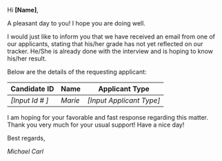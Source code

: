 Hi **[Name]**,

A pleasant day to you! I hope you are doing well.

I would just like to inform you that we have received an email from one of our applicants, stating that his/her grade has not yet reflected on 
our tracker. He/She is already done with the interview and is hoping to know his/her result.

Below are the details of the requesting applicant:

| Candidate ID | Name | Applicant Type |
| ------------ | ---- | -------------- |
|*[Input Id # ]*| *Marie*| *[Input Applicant Type]*|

I am hoping for your favorable and fast response regarding this matter. Thank you very much for your usual support! Have a nice day!

Best regards,

*Michael Carl*
